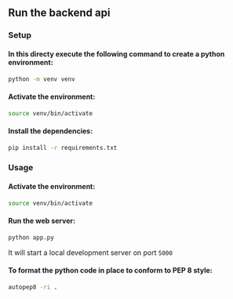 ## Run the backend api

### Setup

#### In this directy execute the following command to create a python environment:

```sh
python -m venv venv
```

#### Activate the environment:

```sh
source venv/bin/activate
```

#### Install the dependencies:

```sh
pip install -r requirements.txt
```

### Usage

#### Activate the environment:

```sh
source venv/bin/activate
```

#### Run the web server:

```sh
python app.py
```

It will start a local development server on port `5000`

#### To format the python code in place to conform to PEP 8 style:

```sh
autopep8 -ri .
```
